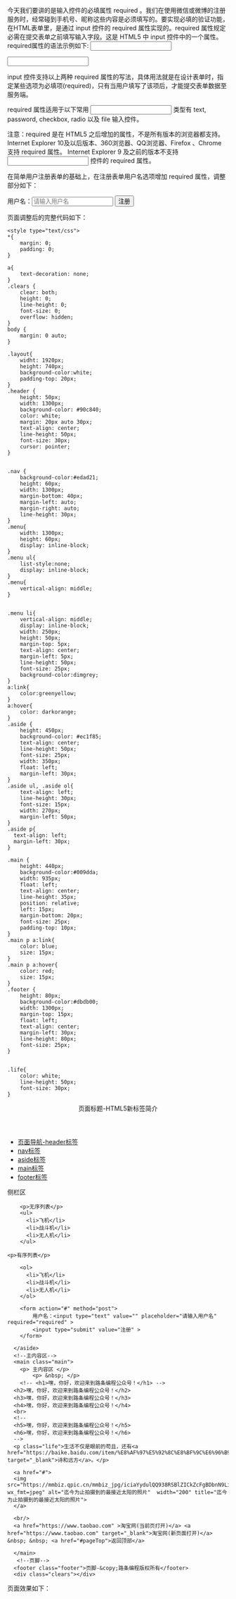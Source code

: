 今天我们要讲的是输入控件的必填属性 required 。我们在使用微信或微博的注册服务时，经常碰到手机号、昵称这些内容是必须填写的。要实现必填的验证功能，在HTML表单里，是通过 input 
控件的 required 属性实现的。required 属性规定必需在提交表单之前填写输入字段。这是 HTML5 中 input 控件中的一个属性。
required属性的语法示例如下:
<input type="text" name="phone" value="" required >

<input type="text" name="phone" value="" required="required" >

input 控件支持以上两种 required 属性的写法，具体用法就是在设计表单时，指定某些选项为必填项(required)，只有当用户填写了该项后，才能提交表单数据至服务端。

required 属性适用于以下常用 <input> 类型有 text, password,  checkbox, radio 以及 file 输入控件。

注意：required 是在 HTML5 之后增加的属性，不是所有版本的浏览器都支持。Internet Explorer 10及以后版本、360浏览器、QQ浏览器、Firefox 、Chrome 支持 required 属性。
Internet Explorer 9 及之前的版本不支持 <input> 控件的 required 属性。

在简单用户注册表单的基础上，在注册表单用户名选项增加 required 属性，调整部分如下：

<form action="#" method="post">
    用户名：<input type="text" value="" placeholder="请输入用户名" required="required" >
    <input type="submit" value="注册" >
</form>

页面调整后的完整代码如下：

<html>
  <!--注释   页头   -->
  <head> 
    <!--注释   页头标题   -->
    <title>HTML&HTML5基础知识：「10」在用户注册表单中增加验证属性</title> 


    <style type="text/css">
    *{
        margin: 0;
        padding: 0;
    }

    a{
        text-decoration: none;
    }
    .clears {
        clear: both;
        height: 0;
        line-height: 0;
        font-size: 0;
        overflow: hidden;
    }
    body {
        margin: 0 auto;
    }

    .layout{
        widht: 1920px;
        height: 740px;
        background-color:white;
        padding-top: 20px;
    }
    .header {
        height: 50px;
        width: 1300px;
        background-color: #90c840;
        color: white;
        margin: 20px auto 30px;
        text-align: center;
        line-height: 50px;
        font-size: 30px;
        cursor: pointer;
    }


    .nav {
        background-color:#edad21;
        height: 60px;
        width: 1300px;
        margin-bottom: 40px;
        margin-left: auto;
        margin-right: auto;
        line-height: 30px;
    }
    .menu{
        width: 1300px;
        height: 60px;
        display: inline-block;
    }
    .menu ul{
        list-style:none;
        display: inline-block;
    }
    .menu{
        vertical-align: middle;
    }


    .menu li{
        vertical-align: middle;
        display: inline-block;
        width: 250px;
        height: 50px;
        margin-top: 5px;
        text-align: center;
        margin-left: 5px;
        line-height: 50px;
        font-size: 25px;
        background-color:dimgrey;
    }
    a:link{
        color:greenyellow;
    }
    a:hover{
        color: darkorange;
    }
    .aside {
        height: 450px;
        background-color: #ec1f85;
        text-align: center;
        line-height: 50px;
        font-size: 25px;
        width: 350px;
        float: left;
        margin-left: 30px;
    }
    .aside ul, .aside ol{
        text-align: left;
        line-height: 30px;
        font-size: 15px;
        width: 270px;
        margin-left: 50px;
    }
    .aside p{
      text-align: left;
      margin-left: 30px;
    }

    .main {
        height: 440px;
        background-color:#009dda;
        width: 935px;
        float: left;
        text-align: center;
        line-height: 35px;
        position: relative;
        left: 15px;
        margin-bottom: 20px;
        font-size: 25px;
        padding-top: 10px;
    }
    .main p a:link{
        color: blue;
        size: 15px;
    }
    .main p a:hover{
        color: red;
        size: 15px;
    }
    .footer {
        height: 80px;
        background-color:#dbdb00;
        width: 1300px;
        margin-top: 15px;
        float: left;
        text-align: center;
        margin-left: 30px;
        line-height: 80px;
        font-size: 25px;
    }


    .life{
        color: white;
        line-height: 50px;
        font-size: 30px;
    }
</style>


  </head>
<body>
  <span id="pageTop" name="pageTop"></span>
  <div class="layout">
     <!--页面标题-->
      <header class="header">页面标题-HTML5新标签简介</header>
       <!--页面导航-->
      <nav class="nav">
        <ul class="menu">
              <li><a href="#">页面导航-header标签</a></li>
              <li><a href="#">nav标签</a></li>
              <li><a href="#">aside标签</a></li>
              <li><a href="#">main标签</a></li>
              <li><a href="#">footer标签</a></li>
          </ul>
      </nav>
      <!--侧栏区-->
      <aside class="aside">
      侧栏区

        <p>无序列表</p>
        <ul>
          <li>飞机</li>
          <li>战斗机</li>
          <li>无人机</li>
        </ul>

    <p>有序列表</p>

        <ol>
          <li>飞机</li>
          <li>战斗机</li>
          <li>无人机</li>
        </ol>

        <form action="#" method="post">
            用户名：<input type="text" value="" placeholder="请输入用户名" required="required" >
            <input type="submit" value="注册" >
        </form>
        
      </aside>
      <!--主内容区-->
      <main class="main">
        <p> 主内容区 </p>
            <p> &nbsp; </p>
        <!-- <h1>嘿，你好，欢迎来到路条编程公众号！</h1> -->
      <h2>嘿，你好，欢迎来到路条编程公众号！</h2>
      <h3>嘿，你好，欢迎来到路条编程公众号！</h3>
      <h4>嘿，你好，欢迎来到路条编程公众号！</h4>
      <br>
      <!-- 
      <h5>嘿，你好，欢迎来到路条编程公众号！</h5>
      <h6>嘿，你好，欢迎来到路条编程公众号！</h6>
      -->
      <p class="life">生活不仅是眼前的苟且，还有<a href="https://baike.baidu.com/item/%E8%AF%97%E5%92%8C%E8%BF%9C%E6%96%B9/19483889" target="_blank">诗和远方</a>。</p> 

      <a href="#">
      <img src="https://mmbiz.qpic.cn/mmbiz_jpg/iciaYydulQQ938RSBlZICkZcFgBDbnN9LicG0Vib2H8iarZsgmPeCibyg4fhEcFcHlicO3EyH2ds6Qrc4NFyA8BbPohuQ/0?wx_fmt=jpeg" alt="迄今为止拍摄到的最接近太阳的照片"  width="200" title="迄今为止拍摄到的最接近太阳的照片">
      </a>

      <br/>
      <a href="https://www.taobao.com" >淘宝网(当前页打开)</a> <a href="https://www.taobao.com" target="_blank">淘宝网(新页面打开)</a> &nbsp; &nbsp; <a href="#pageTop">返回顶部</a>

      </main>
       <!--页脚-->
      <footer class="footer">页脚-&copy;路条编程版权所有</footer>
      <div class="clears"></div>

  </div>
</body>
</html>

页面效果如下：


